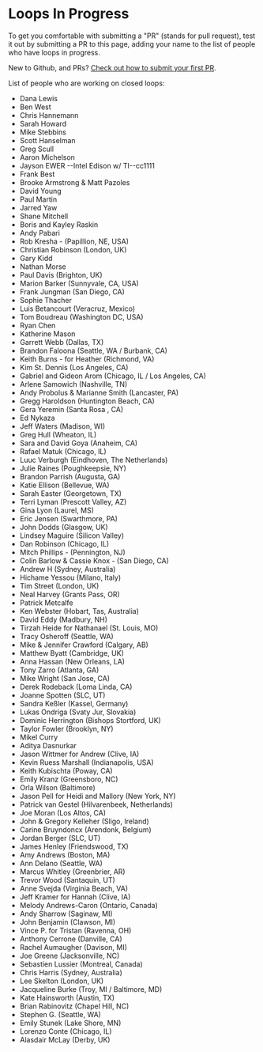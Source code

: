 # Loops In Progress

To get you comfortable with submitting a "PR" (stands for pull request), test it out by submitting a PR to this page, adding your name to the list of people who have loops in progress. 

New to Github, and PRs? [Check out how to submit your first PR](../../../../docs/docs/Resources/my-first-pr.md).

List of people who are working on closed loops:

- Dana Lewis
- Ben West
- Chris Hannemann
- Sarah Howard
- Mike Stebbins
- Scott Hanselman
- Greg Scull
- Aaron Michelson
- Jayson EWER --Intel Edison w/ TI--cc1111
- Frank Best
- Brooke Armstrong & Matt Pazoles
- David Young
- Paul Martin
- Jarred Yaw
- Shane Mitchell
- Boris and Kayley Raskin
- Andy Pabari
- Rob Kresha - (Papillion, NE, USA)
- Christian Robinson (London, UK)
- Gary Kidd
- Nathan Morse
- Paul Davis (Brighton, UK)
- Marion Barker (Sunnyvale, CA, USA)
- Frank Jungman (San Diego, CA)
- Sophie Thacher
- Luis Betancourt (Veracruz, Mexico)
- Tom Boudreau (Washington DC, USA)
- Ryan Chen
- Katherine Mason
- Garrett Webb (Dallas, TX)
- Brandon Faloona (Seattle, WA / Burbank, CA)
- Keith Burns - for Heather (Richmond, VA)
- Kim St. Dennis (Los Angeles, CA)
- Gabriel and Gideon Arom (Chicago, IL / Los Angeles, CA)
- Arlene Samowich (Nashville, TN)
- Andy Probolus & Marianne Smith (Lancaster, PA)
- Gregg Haroldson (Huntington Beach, CA)
- Gera Yeremin (Santa Rosa , CA)
- Ed Nykaza
- Jeff Waters (Madison, WI)
- Greg Hull (Wheaton, IL)
- Sara and David Goya (Anaheim, CA)
- Rafael Matuk (Chicago, IL)
- Luuc Verburgh (Eindhoven, The Netherlands)
- Julie Raines (Poughkeepsie, NY)
- Brandon Parrish (Augusta, GA)
- Katie Ellison (Bellevue, WA)
- Sarah Easter (Georgetown, TX)
- Terri Lyman (Prescott Valley, AZ)
- Gina Lyon (Laurel, MS)
- Eric Jensen (Swarthmore, PA)
- John Dodds (Glasgow, UK)
- Lindsey Maguire (Silicon Valley)
- Dan Robinson (Chicago, IL)
- Mitch Phillips - (Pennington, NJ)
- Colin Barlow & Cassie Knox - (San Diego, CA)
- Andrew H (Sydney, Australia)
- Hichame Yessou (Milano, Italy)
- Tim Street (London, UK)
- Neal Harvey (Grants Pass, OR)
- Patrick Metcalfe
- Ken Webster (Hobart, Tas, Australia)
- David Eddy (Madbury, NH)
- Tirzah Heide for Nathanael (St. Louis, MO)
- Tracy Osheroff (Seattle, WA)
- Mike & Jennifer Crawford (Calgary, AB)
- Matthew Byatt (Cambridge, UK)
- Anna Hassan (New Orleans, LA)
- Tony Zarro (Atlanta, GA)
- Mike Wright (San Jose, CA)
- Derek Rodeback (Loma Linda, CA)
- Joanne Spotten (SLC, UT)
- Sandra Keßler (Kassel, Germany)
- Lukas Ondriga (Svaty Jur, Slovakia)
- Dominic Herrington (Bishops Stortford, UK)
- Taylor Fowler (Brooklyn, NY)
- Mikel Curry
- Aditya Dasnurkar
- Jason Wittmer for Andrew (Clive, IA)
- Kevin Ruess Marshall (Indianapolis, USA)
- Keith Kubischta (Poway, CA)
- Emily Kranz (Greensboro, NC)
- Orla Wilson (Baltimore)
- Jason Pell for Heidi and Mallory (New York, NY)
- Patrick van Gestel (Hilvarenbeek, Netherlands)
- Joe Moran (Los Altos, CA)
- John & Gregory Kelleher (Sligo, Ireland)
- Carine Bruyndoncx (Arendonk, Belgium)
- Jordan Berger (SLC, UT)
- James Henley (Friendswood, TX)
- Amy Andrews (Boston, MA)
- Ann Delano (Seattle, WA)
- Marcus Whitley (Greenbrier, AR)
- Trevor Wood (Santaquin, UT)
- Anne Svejda (Virginia Beach, VA)
- Jeff Kramer for Hannah (Clive, IA)
- Melody Andrews-Caron (Ontario, Canada)
- Andy Sharrow (Saginaw, MI)
- John Benjamin (Clawson, MI)
- Vince P. for Tristan (Ravenna, OH)
- Anthony Cerrone (Danville, CA)
- Rachel Aumaugher (Davison, MI)
- Joe Greene (Jacksonville, NC)
- Sebastien Lussier (Montreal, Canada)
- Chris Harris (Sydney, Australia)
- Lee Skelton (London, UK)
- Jacqueline Burke (Troy, MI / Baltimore, MD)
- Kate Hainsworth (Austin, TX)
- Brian Rabinovitz (Chapel Hill, NC)
- Stephen G. (Seattle, WA) 
- Emily Stunek (Lake Shore, MN)
- Lorenzo Conte (Chicago, IL)
- Alasdair McLay (Derby, UK)

